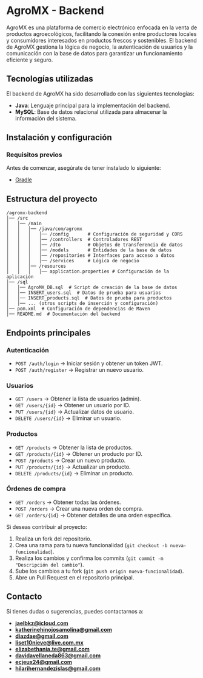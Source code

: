 # AgroMX - Backend

AgroMX es una plataforma de comercio electrónico enfocada en la venta de productos agroecológicos, facilitando la conexión entre productores locales y consumidores interesados en productos frescos y sostenibles. El backend de AgroMX gestiona la lógica de negocio, la autenticación de usuarios y la comunicación con la base de datos para garantizar un funcionamiento eficiente y seguro.

## Tecnologías utilizadas

El backend de AgroMX ha sido desarrollado con las siguientes tecnologías:

- **Java**: Lenguaje principal para la implementación del backend.
- **MySQL**: Base de datos relacional utilizada para almacenar la información del sistema.

## Instalación y configuración

### Requisitos previos

Antes de comenzar, asegúrate de tener instalado lo siguiente:

- [Gradle](https://gradle.org/)

## Estructura del proyecto

```
/agromx-backend
│── /src
│   │── /main
│   │   │── /java/com/agromx
│   │   │   │── /config       # Configuración de seguridad y CORS
│   │   │   │── /controllers  # Controladores REST
│   │   │   │── /dto          # Objetos de transferencia de datos
│   │   │   │── /models       # Entidades de la base de datos
│   │   │   │── /repositories # Interfaces para acceso a datos
│   │   │   │── /services     # Lógica de negocio
│   │   │── /resources
│   │   │   │── application.properties # Configuración de la aplicación
│── /sql
│   │── AgroMX_DB.sql  # Script de creación de la base de datos
│   │── INSERT_users.sql  # Datos de prueba para usuarios
│   │── INSERT_products.sql  # Datos de prueba para productos
│   │── ... (otros scripts de inserción y configuración)
│── pom.xml  # Configuración de dependencias de Maven
│── README.md  # Documentación del backend
```

## Endpoints principales

### Autenticación
- `POST /auth/login` → Iniciar sesión y obtener un token JWT.
- `POST /auth/register` → Registrar un nuevo usuario.

### Usuarios
- `GET /users` → Obtener la lista de usuarios (admin).
- `GET /users/{id}` → Obtener un usuario por ID.
- `PUT /users/{id}` → Actualizar datos de usuario.
- `DELETE /users/{id}` → Eliminar un usuario.

### Productos
- `GET /products` → Obtener la lista de productos.
- `GET /products/{id}` → Obtener un producto por ID.
- `POST /products` → Crear un nuevo producto.
- `PUT /products/{id}` → Actualizar un producto.
- `DELETE /products/{id}` → Eliminar un producto.

### Órdenes de compra
- `GET /orders` → Obtener todas las órdenes.
- `POST /orders` → Crear una nueva orden de compra.
- `GET /orders/{id}` → Obtener detalles de una orden específica.


Si deseas contribuir al proyecto:

1. Realiza un fork del repositorio.
2. Crea una rama para tu nueva funcionalidad (`git checkout -b nueva-funcionalidad`).
3. Realiza los cambios y confirma los commits (`git commit -m "Descripción del cambio"`).
4. Sube los cambios a tu fork (`git push origin nueva-funcionalidad`).
5. Abre un Pull Request en el repositorio principal.

## Contacto

Si tienes dudas o sugerencias, puedes contactarnos a:

- **jaelbkz@icloud.com**
- **katherinehinojosamolina@gmail.com**
- **diazdae@gmail.com**
- **liset10nieve@live.com.mx**
- **elizabethania.te@gmail.com**
- **davidavellaneda863@gmail.com**
- **ecjeux24@gmail.com**
- **hilarihernandezislas@gmail.com**

